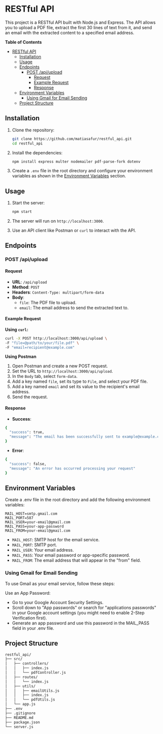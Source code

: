 # RESTful API

This project is a RESTful API built with Node.js and Express. The API allows you to upload a PDF file, extract the first 30 lines of text from it, and send an email with the extracted content to a specified email address.

**Table of Contents**

- [RESTful API](#restful-api)
  - [Installation](#installation)
  - [Usage](#usage)
  - [Endpoints](#endpoints)
    - [POST /api/upload](#post-apiupload)
      - [Request](#request)
      - [Example Request](#example-request)
      - [Response](#response)
  - [Environment Variables](#environment-variables)
    - [Using Gmail for Email Sending](#using-gmail-for-email-sending)
  - [Project Structure](#project-structure)

## Installation

1. Clone the repository:

    ```sh
    git clone https://github.com/matiasafur/restful_api.git
    cd restful_api
    ```

2. Install the dependencies:

    ```sh
    npm install express multer nodemailer pdf-parse-fork dotenv
    ```

3. Create a `.env` file in the root directory and configure your environment variables as shown in the [Environment Variables](#environment-variables) section.

## Usage

1. Start the server:

    ```sh
    npm start
    ```

2. The server will run on `http://localhost:3000`.

3. Use an API client like Postman or `curl` to interact with the API.

## Endpoints

### POST /api/upload

#### Request

- **URL**: `/api/upload`
- **Method**: `POST`
- **Headers**: `Content-Type: multipart/form-data`
- **Body**:
  - `file`: The PDF file to upload.
  - `email`: The email address to send the extracted text to.

#### Example Request

**Using `curl`:**
```sh
curl -X POST http://localhost:3000/api/upload \
-F "file=@path/to/your/file.pdf" \
-F "email=recipient@example.com"
```
  
**Using Postman**

1.  Open Postman and create a new POST request.
2.  Set the URL to `http://localhost:3000/api/upload`.
3.  In the `Body` tab, select `form-data`.
4.  Add a key named `file`, set its type to `File`, and select your PDF file.
5.  Add a key named `email` and set its value to the recipient's email address.
6.  Send the request.

#### Response

-   **Success**:
```sh
{
  "success": true,
  "message": "The email has been successfully sent to example@example.com"
}
 ```
    
-   **Error**:
```sh
{
  "success": false,
  "message": "An error has occurred processing your request"
}
```

## Environment Variables
Create a .env file in the root directory and add the following environment variables:

```env
MAIL_HOST=smtp.gmail.com
MAIL_PORT=587
MAIL_USER=your-email@gmail.com
MAIL_PASS=your-app-password
MAIL_FROM=your-email@gmail.com
```

- `MAIL_HOST`: SMTP host for the email service.
- `MAIL_PORT`: SMTP port.
- `MAIL_USER`: Your email address.
- `MAIL_PASS`: Your email password or app-specific password.
- `MAIL_FROM`: The email address that will appear in the "from" field.

### Using Gmail for Email Sending
To use Gmail as your email service, follow these steps:

Use an App Password:
   * Go to your Google Account Security Settings.
   * Scroll down to "App passwords" or search for "applications passwords" in your Google account settings (you might need to enable 2-Step Verification first).
   * Generate an app password and use this password in the MAIL_PASS field in your .env file.

## Project Structure
```bash
restful_api/
├── src/
│   ├── controllers/
│   │   ├── index.js
│   │   └── pdfController.js
│   ├── routes/
│   │   └── index.js
│   ├── utils/
│   │   ├── emailUtils.js
│   │   ├── index.js
│   │   └── pdfUtils.js
│   └── app.js
├── .env
├── .gitignore
├── README.md
├── package.json
└── server.js

```